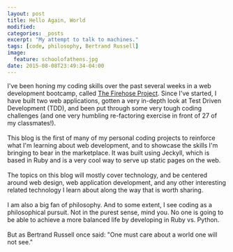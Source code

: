 ```yaml
---
layout: post
title: Hello Again, World
modified:
categories: _posts
excerpt: "My attempt to talk to machines."
tags: [code, philosophy, Bertrand Russell]
image:
  feature: schoolofathens.jpg
date: 2015-08-08T23:49:34-04:00
---
```


I've been honing my coding skills over the past several weeks in a web development bootcamp, called <a href="http://www.thefirehoseproject.com">The Firehose Project</a>. Since I've started, I have built two web applications, gotten a very in-depth look at Test Driven Development (TDD), and been put through some very tough coding challenges (and one very humbling re-factoring exercise in front of 27 of my classmates!).
<br /><br />
This blog is the first of many of my personal coding projects to reinforce what I'm learning about web development, and to showcase the skills I'm bringing to bear in the marketplace. It was built using Jeckyll, which is based in Ruby and is a very cool way to serve up static pages on the web.
<br /><br />
The topics on this blog will mostly cover technology, and be centered around web design, web application development, and any other interesting related technology I learn about along the way that is worth sharing.
<br /><br />
I am also a big fan of philosophy. And to some extent, I see coding as a philosophical pursuit. Not in the purest sense, mind you. No one is going to be able to achieve a more balanced life by developing in Ruby vs. Python.
<br /><br />
But as Bertrand Russell once said: "One must care about a world one will not see."
